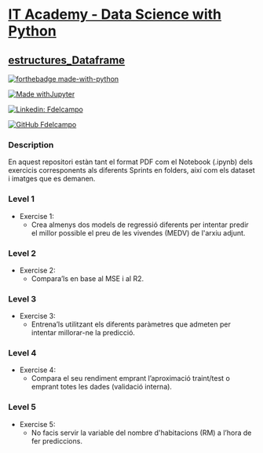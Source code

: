 # [IT Academy - Data Science with Python](https://www.barcelonactiva.cat/es/itacademy)
## [estructures_Dataframe](https://github.com/Pacs7/estructures_Dataframe/)

[![forthebadge made-with-python](http://ForTheBadge.com/images/badges/made-with-python.svg)](https://www.python.org/)  
 
[![Made withJupyter](https://img.shields.io/badge/Made%20with-Jupyter-orange?style=for-the-badge&logo=Jupyter)](https://jupyter.org/try)   

[![Linkedin: Fdelcampo](https://img.shields.io/badge/-FranciscodelCampo-blue?style=flat-square&logo=Linkedin&logoColor=white&link=https://www.linkedin.com/in/franciscodelcampo7/)](https://www.linkedin.com/in/franciscodelcampo7/)  

[![GitHub Fdelcampo](https://img.shields.io/github/followers/Pacs7?label=follow&style=social)](https://github.com/Pacs7)

### Description

En aquest repositori estàn tant el format PDF com el Notebook (.ipynb) dels exercicis corresponents als diferents Sprints en folders, així com els dataset i imatges que es demanen.

### Level 1

- Exercise 1: 
  - Crea almenys dos models de regressió diferents per intentar predir el millor possible el preu de les vivendes (MEDV) de l'arxiu adjunt.
  
### Level 2

- Exercise 2: 
  - Compara’ls en base al MSE i al R2.

### Level 3

- Exercise 3: 
  - Entrena’ls utilitzant els diferents paràmetres que admeten per intentar millorar-ne la predicció.
  
### Level 4

- Exercise 4: 
  - Compara el seu rendiment emprant l’aproximació traint/test o emprant totes les dades (validació interna).

### Level 5

- Exercise 5: 
  - No facis servir la variable del nombre d'habitacions (RM) a l’hora de fer prediccions.
